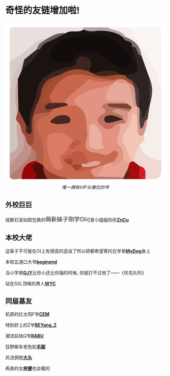 # 奇怪的友链增加啦!

<center>

![](./files/红太阳.png)
*唯一拥有VIP头像位的爷*

</center>

## 外校巨巨

成都石室如假包换的<font size="4">萌新妹子刚学OI</font>可爱小姐姐彤彤[**ZnCu**](https://blog.csdn.net/weixin_42750325)

## 本校大佬

这辈子不可能在OI上有很高的造诣了所以把都希望寄托在学弟[**MyDog**](https://www.cnblogs.com/Spare-No-Effort)身上

本校五道口大爷[**beginend**](https://blog.csdn.net/qq_33229466)

当小学弟[**GJY**](https://www.cnblogs.com/GJY-JURUO/)比你小还比你强的时候, 你就打不过他了——《优先队列》

站在SSL顶峰的男人[**WYC**](https://blog.csdn.net/Mr_wuyongcong)

## 同届基友

机房的红太阳F爷[**CEM**](https://blog.csdn.net/Eric1561759334)

特别好上的Z爷[**BEYang_Z**](https://www.cnblogs.com/Comfortable)

潮流前线Q爷[**RABU**](https://www.cnblogs.com/mastervan/)

狂野飙车老色批[**毛聪**](https://blog.csdn.net/sslgz_yyc?tdsourcetag=s_pctim_aiomsg)

风流倜傥[**大头**](https://blog.csdn.net/SSL_Yyx)

再直的女[**梓健**](https://www.cnblogs.com/zjzjzj/)也会暖的
